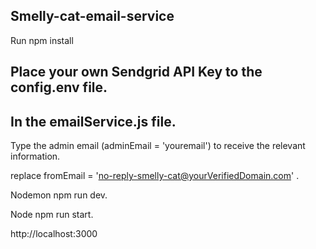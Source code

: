 ## Smelly-cat-email-service

Run npm install

## Place your own Sendgrid API Key to the config.env file.

## Ιn the emailService.js file.

Type the admin email (adminEmail = 'youremail') to receive the relevant information.

replace fromEmail = 'no-reply-smelly-cat@yourVerifiedDomain.com' .

Nodemon npm run dev.

Node npm run start.

http://localhost:3000
